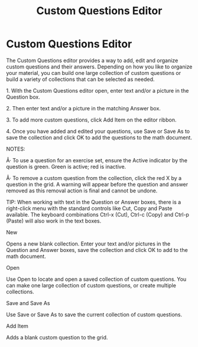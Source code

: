 ﻿---
title: Custom Questions Editor
category: reference
---

# Custom Questions Editor

The Custom Questions editor provides a way to add, edit and organize custom questions and their answers. Depending on how you like to organize your material, you can build one large collection of custom questions or build a variety of collections that can be selected as needed.

1\. With the Custom Questions editor open, enter text and/or a picture in the Question box.

2\. Then enter text and/or a picture in the matching Answer box.

3\. To add more custom questions, click Add Item on the editor ribbon.

4\. Once you have added and edited your questions, use Save or Save As to save the collection and click OK to add the questions to the math document.

NOTES:

Â· To use a question for an exercise set, ensure the Active indicator by the question is green. Green is active; red is inactive.

Â· To remove a custom question from the collection, click the red X by a question in the grid. A warning will appear before the question and answer removed as this removal action is final and cannot be undone.

TIP: When working with text in the Question or Answer boxes, there is a right-click menu with the standard controls like Cut, Copy and Paste available. The keyboard combinations Ctrl-x (Cut), Ctrl-c (Copy) and Ctrl-p (Paste) will also work in the text boxes.

New

Opens a new blank collection. Enter your text and/or pictures in the Question and Answer boxes, save the collection and click OK to add to the math document.

Open

Use Open to locate and open a saved collection of custom questions. You can make one large collection of custom questions, or create multiple collections.

Save and Save As

Use Save or Save As to save the current collection of custom questions.

Add Item

Adds a blank custom question to the grid.
